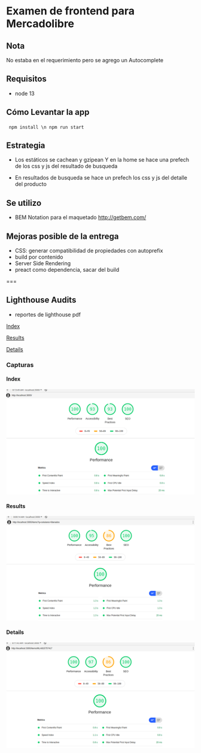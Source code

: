 # Examen de frontend para Mercadolibre

## Nota
No estaba en el requerimiento pero se agrego un Autocomplete 

## Requisitos
- node 13

## Cómo Levantar la app

`` 
  npm install \n
  npm run start
``
## Estrategia

- Los estáticos se cachean y gzipean
Y en la home se hace una prefech de los css y js del resultado de busqueda

- En resultados de busqueda se hace un prefech los css y js del detalle del producto

## Se utilizo
- BEM Notation para el maquetado  http://getbem.com/

## Mejoras posible de la entrega
- CSS: generar compatibilidad de propiedades con autoprefix 
- build por contenido
- Server Side Rendering
- preact como dependencia, sacar del build

===

## Lighthouse Audits

- reportes de lighthouse pdf

[Index](/entrega/lighthouse/pdfs/index.png)

[Results](/entrega/lighthouse/pdfs/results.png)

[Details](/entrega/lighthouse/pdfs/details.pdf)

### Capturas
#### Index
![Index](/entrega/lighthouse/images/index.png)

#### Results
![Results](/entrega/lighthouse/images/results.png)

#### Details
![Details](/entrega/lighthouse/images/detail.png)
